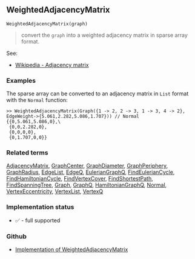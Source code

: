 ## WeightedAdjacencyMatrix

``` 
WeightedAdjacencyMatrix(graph)
```

> convert the `graph` into a weighted adjacency matrix in sparse array format.

See:
* [Wikipedia - Adjacency matrix](https://en.wikipedia.org/wiki/Adjacency_matrix)

### Examples

The sparse array can be converted to an adjacency matrix in `List` format with the `Normal` function:

```
>> WeightedAdjacencyMatrix(Graph({1 -> 2, 2 -> 3, 1 -> 3, 4 -> 2}, EdgeWeight->{5.061,2.282,5.086,1.707})) // Normal 
{{0,5.061,5.086,0},\
 {0,0,2.282,0},
 {0,0,0,0},
 {0,1.707,0,0}}
```

### Related terms 
[AdjacencyMatrix](AdjacencyMatrix.md), [GraphCenter](GraphCenter.md), [GraphDiameter](GraphDiameter.md), [GraphPeriphery](GraphPeriphery.md), [GraphRadius](GraphRadius.md), [EdgeList](EdgeList.md),
[EdgeQ](EdgeQ.md), [EulerianGraphQ](EulerianGraphQ.md), [FindEulerianCycle](FindEulerianCycle.md), [FindHamiltonianCycle](FindHamiltonianCycle.md), [FindVertexCover](FindVertexCover.md), [FindShortestPath](FindShortestPath.md), [FindSpanningTree](FindSpanningTree.md), [Graph](Graph.md), [GraphQ](GraphQ.md), [HamiltonianGraphQ](HamiltonianGraphQ.md), [Normal](Normal.md), [VertexEccentricity](VertexEccentricity.md), [VertexList](VertexList.md), [VertexQ](VertexQ.md) 






### Implementation status

* &#x2705; - full supported

### Github

* [Implementation of WeightedAdjacencyMatrix](https://github.com/axkr/symja_android_library/blob/master/symja_android_library/matheclipse-core/src/main/java/org/matheclipse/core/builtin/GraphFunctions.java#L2118) 
